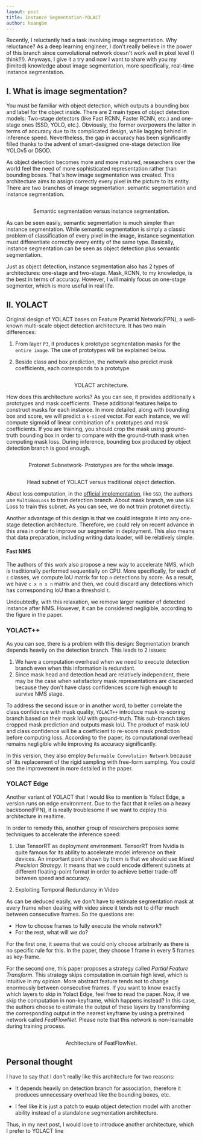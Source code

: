 ```yaml
---
layout: post
title: Instance Segmentation-YOLACT
author: hoangbm
---
```

Recently, I reluctantly had a task involving image segmentation. Why reluctance? As a deep learning
engineer, I don't really believe in the power of this branch since convolutional network doesn't work
well in pixel level (I think!!!). Anyways, I give it a try and now I want to share with you my (limited) 
knowledge about image segmentation, more specifically, real-time instance segmentation.

## I. What is image segmentation?

You must be familiar with object detection, which outputs a bounding box and label for the object inside.
There are 2 main types of object detection models: Two-stage detectors (like Fast RCNN, Faster RCNN, etc.) 
and one-stage ones (SSD, YOLO, etc.). Obviously, the former overpowers the latter in terms of accuracy 
due to its complicated design, while lagging behind in inference speed. Nevertheless, the gap in accuracy 
has been significantly filled thanks to the advent of smart-designed one-stage detection like YOLOv5 or DSOD.

As object detection becomes more and more matured, researchers over the world feel the need of more sophisticated
representation rather than bounding boxes. That's how image segmentation was created. This architecture 
aims to assign correctly every pixel in the picture to its entity. There are two branches of image segmentation:
semantic segmentation and instance segmentation.

<p align="center">
     <img src="/image/segmentation/semantic_vs_instance.jpg" alt="" align="middle">
     <div align="center">
        Semantic segmentation versus instance segmentation.
    </div>
</p>

As can be seen easily, semantic segmentation is much simpler than instance segmentation. While semantic segmentation is
simply a classic problem of classification of every pixel in the image, instance segmentation must differentiate correctly
every entity of the same type. Basically, instance segmentation can be seen as object detection plus semantic segmentation.

Just as object detection, instance segmentation also has 2 types of architectures: one-stage and two-stage. Mask_RCNN, 
to my knowledge, is the best in terms of accuracy. However, I will mainly focus on one-stage segmenter, which is more 
useful in real life.

## II. YOLACT

Original design of YOLACT bases on Feature Pyramid Network(FPN), a well-known multi-scale object detection architecture.
It has two main differences:
1. From layer `P3`, it produces k prototype segmentation masks for the `entire image`. The use of prototypes will be 
explained below.
   
2. Beside class and box prediction, the network also predict mask coefficients, each corresponds to a prototype.

<p align="center">
     <img src="/image/segmentation/yolact.png" alt="" align="middle">
     <div align="center">
        YOLACT architecture.
    </div>
</p>

How does this architecture works?
As you can see, it provides additionally `k` prototypes and mask coefficients. These additional features helps to 
construct masks for each instance. In more detailed, along with bounding box and score, we will predict a `k-sized` 
vector. For each instance, we will compute sigmoid of linear combination of `k` prototypes and mask coefficients. 
If you are training, you should crop the mask using ground-truth bounding box in order to compare with the ground-truth
mask when computing mask loss. During inference, bounding box produced by object detection branch is good enough.

<p align="center">
     <img src="/image/segmentation/proto-net.png" alt="" align="middle">
     <div align="center">
        Protonet Subnetwork- Prototypes are for the whole image.
    </div>
</p>

<p align="center">
     <img src="/image/segmentation/head-yolact.png" alt="" align="middle">
     <div align="center">
        Head subnet of YOLACT versus traditional object detection.
    </div>
</p>

About loss computation, in the [official implementation](https://github.com/dbolya/yolact), like `SSD`, the authors 
use `MultiBoxLoss` to train detection branch. About mask branch, we use `BCE` Loss to train this subnet. As you can see,
we do not train protonet directly.

Another advantage of this design is that we could integrate it into any one-stage detection architecture. Therefore, 
we could rely on recent advance in this area in order to improve our segmenter in deployment. This also means that data
preparation, including writing data loader, will be relatively simple.

#### Fast NMS

The authors of this work also propose a new way to accelerate NMS, which is traditionally performed sequentially
on CPU. More specifically, for each of `c` classes, we compute IoU matrix for top `n` detections by score. As a result, 
we have `c x n x n`  matrix and then, we could discard any detections which has corresponding IoU than a threshold `t`.

Undoubtedly, with this relaxation, we remove larger number of detected instance after NMS. However, it can be considered
negligible, according to the figure in the paper.

### YOLACT++
As you can see, there is a problem with this design: Segmentation branch depends heavily on the detection branch. This 
leads to 2 issues:
1. We have a computation overhead when we need to execute detection branch even when this information is redundant.
2. Since mask head and detection head are relatively independent, there may be the case when satisfactory mask 
representations are discarded because they don't have class confidences score high enough to survive NMS stage.
   
To address the second issue or in another word, to better correlate the class confidence with mask quality, `YOLACT++` 
introduce mask re-scoring branch based on their mask IoU with ground-truth. This sub-branch takes cropped mask prediction
and outputs mask IoU. The product of mask IoU and class confidence will be a coefficient to re-score mask prediction 
before computing loss. According to the paper, its computational overhead remains negligible while improving its accuracy
significantly.

In this version, they also employ `Deformable Convolution Network` because of `its replacement of the rigid sampling 
with free-form sampling. You could see the improvement in more detailed in the paper.

### YOLACT Edge
Another variant of YOLACT that I would like to mention is Yolact Edge, a version runs on edge environment. Due to the 
fact that it relies on a heavy backbone(FPN), it is really troublesome if we want to deploy this architecture in realtime.

In order to remedy this, another group of researchers proposes some techniques to accelerate the inference speed:

1. Use TensorRT as deployment environment. TensorRT from Nvidia is quite famous for its ability to accelerate model 
inference on their devices. An important point shown by them is that we should use *Mixed Precision Strategy*. It means 
   that we could encode different subnets at different floating-point format in order to achieve better trade-off 
   between speed and accuracy.
   
2. Exploiting Temporal Redundancy in Video

As can be deduced easily, we don't have to estimate segmentation mask at every frame when dealing with video since it 
tends not to differ much between consecutive frames. So the questions are:
- How to choose frames to fully execute the whole network?
- For the rest, what will we do?

For the first one, it seems that we could only choose arbitrarily as there is no specific rule for this. In the paper, 
they choose 1 frame in every 5 frames as key-frame.

For the second one, this paper proposes a strategy called *Partial Feature Transform*. This strategy skips computation 
in certain high level, which is intuitive in my opinion. More abstract feature tends not to change enormously between 
consecutive frames. If you want to know exactly which layers to skip in Yolact Edge, feel free to read the paper.
Now, if we skip the computation in non-keyframe, which happens instead? In this case, the authors choose to estimate 
the output of these layers by transforming the corresponding output in the nearest keyframe by using a pretrained 
network called *FeatFlowNet*. Please note that this network is non-learnable during training process.

<p align="center">
     <img src="/image/segmentation/featflownet.png" alt="" align="middle">
     <div align="center">
        Architecture of FeatFlowNet.
    </div>
</p>

## Personal thought
I have to say that I don't really like this architecture for two reasons:
- It depends heavily on detection branch for association, therefore it produces unnecessary overhead like the bounding 
  boxes, etc.
  
- I feel like it is just a patch to equip object detection model with another ability instead of a standalone
segmentation architecture.
  
Thus, in my next post, I would love to introduce another architecture, which I prefer to YOLACT line